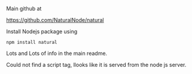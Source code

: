Main github at 

https://github.com/NaturalNode/natural


Install Nodejs package using

```npm install natural```


Lots and Lots of info in the main readme.


Could not find  a script tag, llooks like it is served from the node js server.
